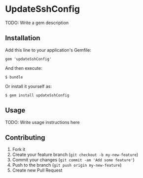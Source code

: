 # UpdateSshConfig

TODO: Write a gem description

## Installation

Add this line to your application's Gemfile:

    gem 'updateSshConfig'

And then execute:

    $ bundle

Or install it yourself as:

    $ gem install updateSshConfig

## Usage

TODO: Write usage instructions here

## Contributing

1. Fork it
2. Create your feature branch (`git checkout -b my-new-feature`)
3. Commit your changes (`git commit -am 'Add some feature'`)
4. Push to the branch (`git push origin my-new-feature`)
5. Create new Pull Request
